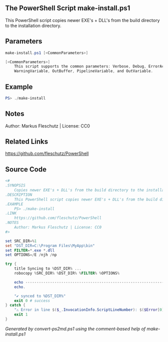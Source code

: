 ## The PowerShell Script **make-install.ps1**

This PowerShell script copies newer EXE's + DLL's from the build directory to the installation directory.

## Parameters
```powershell
make-install.ps1 [<CommonParameters>]

[<CommonParameters>]
    This script supports the common parameters: Verbose, Debug, ErrorAction, ErrorVariable, WarningAction, 
    WarningVariable, OutBuffer, PipelineVariable, and OutVariable.
```

## Example
```powershell
PS> ./make-install

```

## Notes
Author: Markus Fleschutz | License: CC0

## Related Links
https://github.com/fleschutz/PowerShell

## Source Code
```powershell
<#
.SYNOPSIS
	Copies newer EXE's + DLL's from the build directory to the installation directory
.DESCRIPTION
	This PowerShell script copies newer EXE's + DLL's from the build directory to the installation directory.
.EXAMPLE
	PS> ./make-install
.LINK
	https://github.com/fleschutz/PowerShell
.NOTES
	Author: Markus Fleschutz | License: CC0
#>

set SRC_DIR=%1
set "DST_DIR=C:\Program Files\MyApp\bin"
set FILTER=*.exe *.dll
set OPTIONS=/E /njh /np

try {
	title Syncing to %DST_DIR% ...
	robocopy %SRC_DIR% %DST_DIR% %FILTER% %OPTIONS%

	echo ------------------------------------------------------------------------------
	echo.

	"✔️ synced to %DST_DIR%"
	exit 0 # success
} catch {
	"⚠️ Error in line $($_.InvocationInfo.ScriptLineNumber): $($Error[0])"
	exit 1
}
```

*Generated by convert-ps2md.ps1 using the comment-based help of make-install.ps1*
